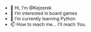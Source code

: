 - 👋 Hi, I’m @Kejzerek
- 👀 I’m interested in board games
- 🌱 I’m currently learning Python
- 📫 How to reach me... I'll reach You.
